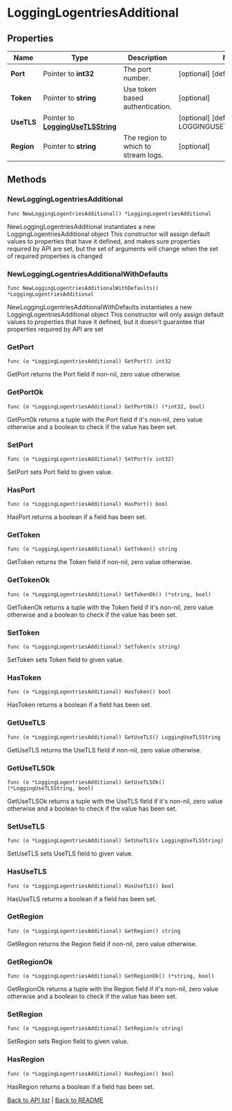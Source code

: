 # LoggingLogentriesAdditional

## Properties

Name | Type | Description | Notes
------------ | ------------- | ------------- | -------------
**Port** | Pointer to **int32** | The port number. | [optional] [default to 20000]
**Token** | Pointer to **string** | Use token based authentication. | [optional] 
**UseTLS** | Pointer to [**LoggingUseTLSString**](LoggingUseTLSString.md) |  | [optional] [default to LOGGINGUSETLSSTRING_no_tls]
**Region** | Pointer to **string** | The region to which to stream logs. | [optional] 

## Methods

### NewLoggingLogentriesAdditional

`func NewLoggingLogentriesAdditional() *LoggingLogentriesAdditional`

NewLoggingLogentriesAdditional instantiates a new LoggingLogentriesAdditional object
This constructor will assign default values to properties that have it defined,
and makes sure properties required by API are set, but the set of arguments
will change when the set of required properties is changed

### NewLoggingLogentriesAdditionalWithDefaults

`func NewLoggingLogentriesAdditionalWithDefaults() *LoggingLogentriesAdditional`

NewLoggingLogentriesAdditionalWithDefaults instantiates a new LoggingLogentriesAdditional object
This constructor will only assign default values to properties that have it defined,
but it doesn't guarantee that properties required by API are set

### GetPort

`func (o *LoggingLogentriesAdditional) GetPort() int32`

GetPort returns the Port field if non-nil, zero value otherwise.

### GetPortOk

`func (o *LoggingLogentriesAdditional) GetPortOk() (*int32, bool)`

GetPortOk returns a tuple with the Port field if it's non-nil, zero value otherwise
and a boolean to check if the value has been set.

### SetPort

`func (o *LoggingLogentriesAdditional) SetPort(v int32)`

SetPort sets Port field to given value.

### HasPort

`func (o *LoggingLogentriesAdditional) HasPort() bool`

HasPort returns a boolean if a field has been set.

### GetToken

`func (o *LoggingLogentriesAdditional) GetToken() string`

GetToken returns the Token field if non-nil, zero value otherwise.

### GetTokenOk

`func (o *LoggingLogentriesAdditional) GetTokenOk() (*string, bool)`

GetTokenOk returns a tuple with the Token field if it's non-nil, zero value otherwise
and a boolean to check if the value has been set.

### SetToken

`func (o *LoggingLogentriesAdditional) SetToken(v string)`

SetToken sets Token field to given value.

### HasToken

`func (o *LoggingLogentriesAdditional) HasToken() bool`

HasToken returns a boolean if a field has been set.

### GetUseTLS

`func (o *LoggingLogentriesAdditional) GetUseTLS() LoggingUseTLSString`

GetUseTLS returns the UseTLS field if non-nil, zero value otherwise.

### GetUseTLSOk

`func (o *LoggingLogentriesAdditional) GetUseTLSOk() (*LoggingUseTLSString, bool)`

GetUseTLSOk returns a tuple with the UseTLS field if it's non-nil, zero value otherwise
and a boolean to check if the value has been set.

### SetUseTLS

`func (o *LoggingLogentriesAdditional) SetUseTLS(v LoggingUseTLSString)`

SetUseTLS sets UseTLS field to given value.

### HasUseTLS

`func (o *LoggingLogentriesAdditional) HasUseTLS() bool`

HasUseTLS returns a boolean if a field has been set.

### GetRegion

`func (o *LoggingLogentriesAdditional) GetRegion() string`

GetRegion returns the Region field if non-nil, zero value otherwise.

### GetRegionOk

`func (o *LoggingLogentriesAdditional) GetRegionOk() (*string, bool)`

GetRegionOk returns a tuple with the Region field if it's non-nil, zero value otherwise
and a boolean to check if the value has been set.

### SetRegion

`func (o *LoggingLogentriesAdditional) SetRegion(v string)`

SetRegion sets Region field to given value.

### HasRegion

`func (o *LoggingLogentriesAdditional) HasRegion() bool`

HasRegion returns a boolean if a field has been set.


[Back to API list](../README.md#documentation-for-api-endpoints) | [Back to README](../README.md)
